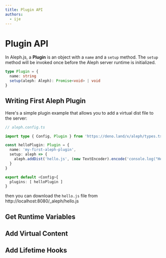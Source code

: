 ```yaml
---
title: Plugin API
authors:
  - ije
---
```


# Plugin API

In Aleph.js, a **Plugin** is an object with a `name` and a `setup` method. The `setup` method will be invoked once before the Aleph server runtime is initialized.

```ts
type Plugin = {
  name: string
  setup(aleph: Aleph): Promise<void> | void
}
```

## Writing First Aleph Plugin

Here's a simple plugin example that allows you to add a virtual dist file to the server:

```ts
// aleph.config.ts

import type { Config, Plugin } from 'https://deno.land/x/aleph/types.ts'

const helloPlugin: Plugin = {
  name: 'my-first-aleph-plugin',
  setup: aleph => {
    aleph.addDist('hello.js', (new TextEncoder).encode('console.log("Hello World!")'))
  }
}

export default <Config>{
  plugins: [ helloPlugin ]
}
```

then you can download the `hello.js` file from http://localhost:8080/_aleph/hello.js

## Get Runtime Variables

## Add Virtual Content

## Add Lifetime Hooks
